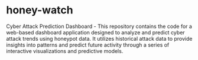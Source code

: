 # honey-watch
Cyber Attack Prediction Dashboard - This repository contains the code for a web-based dashboard application designed to analyze and predict cyber attack trends using honeypot data. It utilizes historical attack data to provide insights into patterns and predict future activity through a series of interactive visualizations and predictive models.
